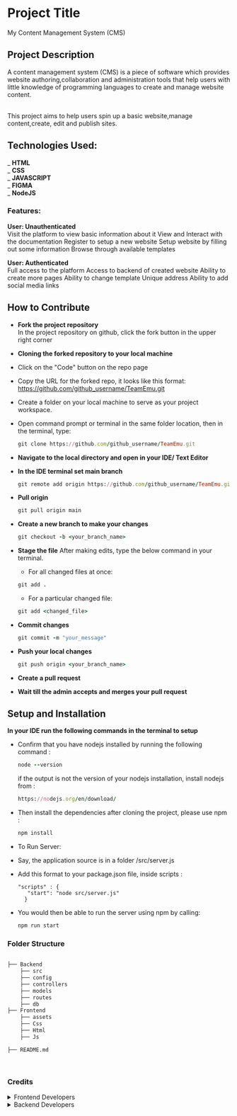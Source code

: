 # Project Title

My Content Management System (CMS)

## Project Description

A content management system (CMS) is a piece of software which provides website authoring,collaboration and administration tools that help users with little knowledge of programming languages to create and manage website content.  
<br/>

This project aims to help users spin up a basic website,manage content,create, edit and publish sites.

## Technologies Used:

_ **HTML**  
_ **CSS**  
_ **JAVASCRIPT**  
_ **FIGMA**  
_ **NodeJS**

### Features:

**User: Unauthenticated**  
Visit the platform to view basic information about it
View and Interact with the documentation
Register to setup a new website
Setup website by filling out some information
Browse through available templates

**User: Authenticated**  
Full access to the platform
Access to backend of created website
Ability to create more pages
Ability to change template
Unique address
Ability to add social media links

## How to Contribute

- **Fork the project repository**<br/>
  In the project repository on github, click the fork button in the upper right corner

- **Cloning the forked repository to your local machine**
- Click on the "Code" button on the repo page
- Copy the URL for the forked repo, it looks like this format: https://github.com/github_username/TeamEmu.git
- Create a folder on your local machine to serve as your project workspace.
- Open command prompt or terminal in the same folder location, then in the terminal, type:
  ```ruby
  git clone https://github.com/github_username/TeamEmu.git
  ```
- **Navigate to the local directory and open in your IDE/ Text Editor**

- **In the IDE terminal set main branch**

  ```ruby
  git remote add origin https://github.com/github_username/TeamEmu.git
  ```

- **Pull origin**

  ```ruby
  git pull origin main
  ```

- **Create a new branch to make your changes**

  ```ruby
  git checkout -b <your_branch_name>
  ```

- **Stage the file**
  After making edits, type the below command in your terminal.

  - For all changed files at once:

  ```ruby
  git add .
  ```

  - For a particular changed file:

  ```ruby
  git add <changed_file>
  ```

- **Commit changes**

  ```ruby
  git commit -m "your_message"
  ```

- **Push your local changes**

  ```ruby
  git push origin <your_branch_name>
  ```

- **Create a pull request**

- **Wait till the admin accepts and merges your pull request**

## Setup and Installation

**In your IDE run the following commands in the terminal to setup**

- Confirm that you have nodejs installed by running the following command :

  ```ruby
  node --version
  ```

  if the output is not the version of your nodejs installation, install nodejs from :

  ```ruby
  https://nodejs.org/en/download/
  ```

- Then install the dependencies after cloning the project, please use npm :

  ```ruby
  npm install
  ```

- To Run Server:
- Say, the application source is in a folder /src/server.js
- Add this format to your package.json file, inside scripts :

      "scripts" : {
         "start": "node src/server.js"
        }

- You would then be able to run the server using npm by calling:
  ```ruby
  npm run start
  ```

### Folder Structure

```bash

├── Backend
    ├── src
    ├── config
    ├── controllers
    ├── models
    ├── routes
    ├── db
├── Frontend
    ├── assets
    ├── Css
    ├── Html
    ├── Js

├── README.md

```

<br >

### Credits

<details> <summary>Frontend Developers</summary>
  - [@Miss-shebly](https://github.com/Miss-shelby)  <br>
  - [@efezinoidisi]()

</details>
<details> <summary>Backend Developers</summary>
  - [@Ademuyiwa-Joy](https://github.com/Ademuyiwa-Joy)  <br>
  - Rediet
</details>

